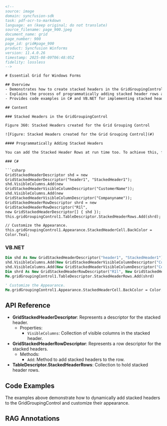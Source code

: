 ```html
<!--
source: image
domain: syncfusion-sdk
task: pdf-ocr-to-markdown
language: en (keep original; do not translate)
source_filename: page_900.jpeg
document_name: grid
page_number: 900
page_id: grid#page_900
product: Syncfusion Winforms
version: 11.4.0.26
timestamp: 2025-08-09T06:48:05Z
fidelity: lossless
-->

# Essential Grid for Windows Forms

## Overview
- Demonstrates how to create stacked headers in the GridGroupingControl.
- Explains the process of programmatically adding stacked header rows at runtime.
- Provides code examples in C# and VB.NET for implementing stacked headers.

## Content

### Stacked Headers in the GridGroupingControl

Figure 360: Stacked Headers created for the Grid Grouping Control

![Figure: Stacked Headers created for the Grid Grouping Control](#)

#### Programmatically Adding Stacked Headers

You can add the Stacked Header Rows at run time too. To achieve this, first you must define a required number of GridStackedHeaderDescriptors by specifying the VisibleColumns for each. Next, create a StackedHeaderRow by instantiating GridStackedHeaderRowDescriptor and add the above defined stacked headers into it. Finally, add this header row into the TableDescriptor.StackedHeaderRows collection. The following code example illustrates this process.

### C#

```csharp
GridStackedHeaderDescriptor shd = new 
GridStackedHeaderDescriptor("header1", "StackedHeader1");
shd.VisibleColumns.Add(new 
GridStackedHeaderVisibleColumnDescriptor("CustomerName"));
shd.VisibleColumns.Add(new 
GridStackedHeaderVisibleColumnDescriptor("Companyname"));
GridStackedHeaderRowDescriptor shrd = new 
GridStackedHeaderRowDescriptor("R1l",
new GridStackedHeaderDescriptor[] { shd });
this.gridGroupingControl1.TableDescriptor.StackedHeaderRows.Add(shrd);

// Customize the Appearance.
this.gridGroupingControl1.Appearance.StackedHeaderCell.BackColor = 
Color.Teal;
```

### VB.NET

```vb
Dim shd As New GridStackedHeaderDescriptor("header1", "StackedHeader1")
shd.VisibleColumns.Add(New GridStackedHeaderVisibleColumnDescriptor("CustomerName"))
shd.VisibleColumns.Add(New GridStackedHeaderVisibleColumnDescriptor("Companyname"))
Dim shrd As New GridStackedHeaderRowDescriptor("R1l", New GridStackedHeaderDescriptor() {shd})
Me.gridGroupingControl1.TableDescriptor.StackedHeaderRows.Add(shrd)

' Customize the Appearance.
Me.gridGroupingControl1.Appearance.StackedHeaderCell.BackColor = Color.Teal
```

## API Reference

- **GridStackedHeaderDescriptor**: Represents a descriptor for the stacked header.
  - Properties:
    - `VisibleColumns`: Collection of visible columns in the stacked header.
- **GridStackedHeaderRowDescriptor**: Represents a row descriptor for the stacked headers.
  - Methods:
    - `Add`: Method to add stacked headers to the row.
- **TableDescriptor.StackedHeaderRows**: Collection to hold stacked header rows.

## Code Examples

The examples above demonstrate how to dynamically add stacked headers to the GridGroupingControl and customize their appearance.

## RAG Annotations

<!-- tags: [WinForms, GridGroupingControl, StackedHeaders, Programmatically, C#, VB.NET] keywords: [GridStackedHeaderDescriptor, GridStackedHeaderRowDescriptor, TableDescriptor, StackedHeaderRows, runtime, CustomAppearance,SalesRepresentative,Owner] -->
```